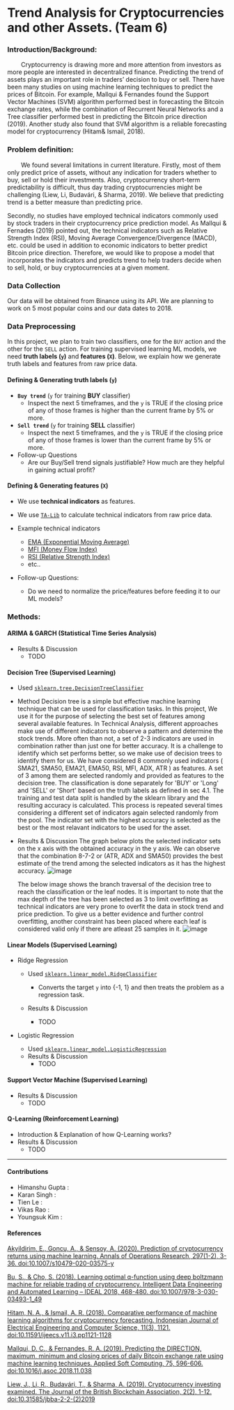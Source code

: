 # Trend Analysis for Cryptocurrencies and other Assets. (Team 6) 

### Introduction/Background: 

&nbsp;&nbsp;&nbsp;&nbsp;&nbsp;&nbsp;&nbsp;&nbsp;Cryptocurrency is drawing more and more attention from investors as more people are interested in decentralized finance. Predicting the trend of assets plays an important role in traders’ decision to buy or sell. There have been many studies on using machine learning techniques to predict the prices of Bitcoin. For example, Mallqui & Fernandes found the Support Vector Machines (SVM) algorithm performed best in forecasting the Bitcoin exchange rates, while the combination of Recurrent Neural Networks and a Tree classifier performed best in predicting the Bitcoin price direction (2019). Another study also found that SVM algorithm is a reliable forecasting model for cryptocurrency (Hitam& Ismail, 2018). 

### Problem definition: 

&nbsp;&nbsp;&nbsp;&nbsp;&nbsp;&nbsp;&nbsp;&nbsp;We found several limitations in current literature. Firstly, most of them only predict price of assets, without any indication for traders whether to buy, sell or hold their investments. Also, cryptocurrency short-term predictability is difficult, thus day trading cryptocurrencies might be challenging (Liew, Li, Budavári, & Sharma, 2019). We believe that predicting trend is a better measure than predicting price.  

Secondly, no studies have employed technical indicators commonly used by stock traders in their cryptocurrency price prediction model. As Mallqui & Fernades (2019) pointed out, the technical indicators such as Relative Strength Index (RSI), Moving Average Convergence/Divergence (MACD), etc. could be used in addition to economic indicators to better predict Bitcoin price direction. Therefore, we would like to propose a model that incorporates the indicators and predicts trend to help traders decide when to sell, hold, or buy cryptocurrencies at a given moment. 

### Data Collection
Our data will be obtained from Binance using its API. We are planning to work on 5 most popular coins and our data dates to 2018.

### Data Preprocessing
In this project, we plan to train two classifiers, one for the `BUY` action and the other for the `SELL` action.
For training supervised learning ML models, we need **truth labels (`y`)** and **features (`X`)**. Below, we explain
how we generate truth labels and features from raw price data.

#### Defining & Generating truth labels (`y`)
* **`Buy trend`** (`y` for training **BUY** classifier)
  * Inspect the next 5 timeframes, and the `y` is TRUE if the closing price of any of those frames is higher than the current frame by 5% or more.
* **`Sell trend`** (`y` for training **SELL** classifier)
  * Inspect the next 5 timeframes, and the `y` is TRUE if the closing price of any of those frames is lower than the current frame by 5% or more.
* Follow-up Questions
  * Are our Buy/Sell trend signals justifiable? How much are they helpful in gaining actual profit? 

#### Defining & Generating features (`X`)
* We use **technical indicators** as features.
* We use [`TA-Lib`](https://www.ta-lib.org/) to calculate technical indicators from raw price data.
* Example technical indicators
  * [EMA (Exponential Moving Average)](https://www.investopedia.com/terms/e/ema.asp)
  * [MFI (Money Flow Index)](https://www.investopedia.com/terms/m/mfi.asp)
  * [RSI (Relative Strength Index)](https://www.investopedia.com/terms/r/rsi.asp)
  * etc..

* Follow-up Questions:
  * Do we need to normalize the price/features before feeding it to our ML models?

### Methods:

#### ARIMA & GARCH (Statistical Time Series Analysis)
* Results & Discussion
  * TODO

#### Decision Tree (Supervised Learning)
* Used [`sklearn.tree.DecisionTreeClassifier`](https://scikit-learn.org/stable/modules/generated/sklearn.tree.DecisionTreeClassifier.html)

* Method
  Decision tree is a simple but effective machine learning technique that can be used for classification tasks. In this project, We use it for the purpose of selecting the best   set of features among several available features. In Technical Analysis, different approaches make use of different indicators to observe a pattern and determine the stock       trends. More often than not, a set of 2-3 indicators are used in combination rather than just one for better accuracy. It is a challenge to identify which set performs better,   so we make use of decision trees to identify them for us. We have considered 8 commonly used indicators ( SMA21, SMA50, EMA21, EMA50, RSI, MFI, ADX, ATR ) as features. A set     of 3 among them are selected randomly and provided as features to the decision tree. The classification is done separately for 'BUY' or 'Long' and 'SELL' or 'Short' based on     the truth labels as defined in sec 4.1. The training and test data split is handled by the sklearn library and the resulting accuracy is calculated. This process is repeated     several times considering a different set of indicators again selected randomly from the pool. The indicator set with the highest accuracy is selected as the best or the most   relavant indicators to be used for the asset.

* Results & Discussion
  The graph below plots the selected indicator sets on the x axis with the obtained accuracy in the y axis. We can observe that the combination 8-7-2 or (ATR, ADX and SMA50)       provides the best estimate of the trend among the selected indicators as it has the highest accuracy.
  ![image](https://user-images.githubusercontent.com/48078197/113922177-f7aab780-97b4-11eb-87ac-7a8839c21f92.png)
  
  The below image shows the branch traversal of the decision tree to reach the classification or the leaf nodes. It is important to note that the max depth of the tree has been   selected as 3 to limit overfitting as technical indicators are very prone to overfit the data in stock trend and price prediction. To give us a better evidence and further       control overfitting, another constraint has been placed where each leaf is considered valid only if there are atleast 25 samples in it.
  ![image](https://user-images.githubusercontent.com/48078197/113923315-6b00f900-97b6-11eb-84e1-636756fec762.png)
 
  


#### Linear Models (Supervised Learning)
* Ridge Regression
  * Used [`sklearn.linear_model.RidgeClassifier`](https://scikit-learn.org/stable/modules/generated/sklearn.linear_model.RidgeClassifier.html#sklearn-linear-model-ridgeclassifier)
    * Converts the target `y` into {-1, 1} and then treats the problem as a regression task.

  * Results & Discussion
    * TODO

* Logistic Regression
  * Used [`sklearn.linear_model.LogisticRegression`](https://scikit-learn.org/stable/modules/generated/sklearn.linear_model.LogisticRegression.html?highlight=logisticregression#sklearn.linear_model.LogisticRegression)
  * Results & Discussion
    * TODO

#### Support Vector Machine (Supervised Learning)
* Results & Discussion
  * TODO

#### Q-Learning (Reinforcement Learning)
* Introduction & Explanation of how Q-Learning works?
* Results & Discussion
  * TODO
______

#### Contributions
* Himanshu Gupta : 
* Karan Singh : 
* Tien Le : 
* Vikas Rao : 
* Youngsuk Kim : 

#### References 

[Akyildirim, E., Goncu, A., & Sensoy, A. (2020). Prediction of cryptocurrency returns using machine learning. Annals of Operations Research, 297(1-2), 3-36. doi:10.1007/s10479-020-03575-y](https://www.researchgate.net/publication/340500312_Prediction_of_cryptocurrency_returns_using_machine_learning)

[Bu, S., & Cho, S. (2018). Learning optimal q-function using deep boltzmann machine for reliable trading of cryptocurrency. Intelligent Data Engineering and Automated Learning – IDEAL 2018, 468-480. doi:10.1007/978-3-030-03493-1_49](https://ouci.dntb.gov.ua/en/works/7P22RGxl/)

[Hitam, N. A., & Ismail, A. R. (2018). Comparative performance of machine learning algorithms for cryptocurrency forecasting. Indonesian Journal of Electrical Engineering and Computer Science, 11(3), 1121. doi:10.11591/ijeecs.v11.i3.pp1121-1128](https://www.researchgate.net/publication/326837070_Comparative_Performance_of_Machine_Learning_Algorithms_for_Cryptocurrency_Forecasting)

[Mallqui, D. C., & Fernandes, R. A. (2019). Predicting the DIRECTION, maximum, minimum and closing prices of daily Bitcoin exchange rate using machine learning techniques. Applied Soft Computing, 75, 596-606. doi:10.1016/j.asoc.2018.11.038](https://www.sciencedirect.com/science/article/pii/S1568494618306707)

[Liew, J., Li, R., Budavári, T., & Sharma, A. (2019). Cryptocurrency investing examined. The Journal of the British Blockchain Association, 2(2), 1-12. doi:10.31585/jbba-2-2-(2)2019](https://www.researchgate.net/publication/337011389_Cryptocurrency_Investing_Examined)

 

